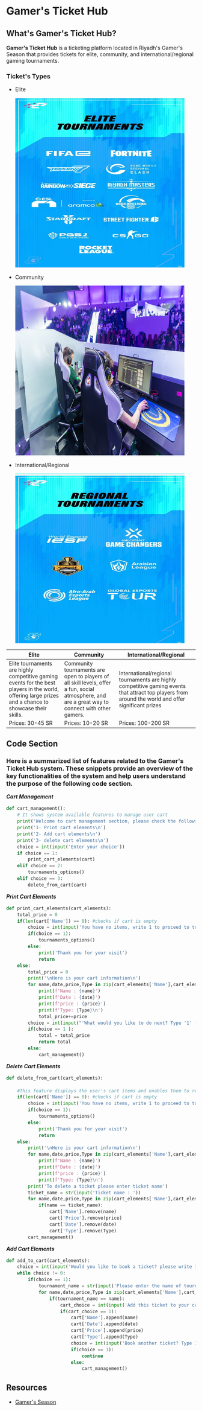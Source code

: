 # Gamer's Ticket Hub
## What's Gamer's Ticket Hub?
**Gamer's Ticket Hub** is a ticketing platform located in Riyadh's Gamer's Season that provides tickets for elite, community, and international/regional gaming tournaments.

### Ticket's Types
- Elite

  <img src="Elite_Tournaments.jpeg" width=450 height=450>
- Community

  <img src="Community.jpg" width=450 height=450>
- International/Regional

  <img src="Regional_Tournaments.jpeg" width=450 height=450>



| Elite | Community | International/Regional |
| ----------- | ----------- | ----------- |
| Elite tournaments are highly competitive gaming events for the best players in the world, offering large prizes and a chance to showcase their skills.| Community tournaments are open to players of all skill levels, offer a fun, social atmosphere, and are a great way to connect with other gamers. | International/regional tournaments are highly competitive gaming events that attract top players from around the world and offer significant prizes |
| Prices: 30-45 SR | Prices: 10-20 SR | Prices: 100-200 SR |



## Code Section

### Here is a summarized list of features related to the Gamer's Ticket Hub system. These snippets provide an overview of the key functionalities of the system and help users understand the purpose of the following code section.

***Cart Management***
```python
def cart_management():
    # It shows system available features to manage user cart
    print('Welcome to cart management section, please check the following options \n')
    print('1- Print cart elements\n')
    print('2- Add cart elements\n')
    print('3- delete cart elements\n')
    choice = int(input('Enter your choice'))
    if choice == 1:
        print_cart_elements(cart)     
    elif choice == 2:
        tournaments_options()
    elif choice == 3:
        delete_from_cart(cart)

```
***Print Cart Elements***
```python
def print_cart_elements(cart_elements):
    total_price = 0
    if(len(cart['Name']) == 0): #checks if cart is empty 
        choice = int(input('You have no items, write 1 to proceed to tournaments section or 0 to exit code'))
        if(choice == 1):
            tournaments_options()
        else:
            print('Thank you for your visit')
            return
    else:
        total_price = 0
        print('\nHere is your cart information\n')
        for name,date,price,Type in zip(cart_elements['Name'],cart_elements['Date'],cart_elements['Price'],cart_elements['Type']):
            print(f'Name : {name}')
            print(f'Date : {date}')
            print(f'price : {price}')
            print(f'Type: {Type}\n')
            total_price+=price
        choice = int(input("'What would you like to do next? Type '1' for Payment or '2' for Main Menu:'"))
        if(choice == 1 ):
            total = total_price
            return total
        else:
            cart_management()
```
***Delete Cart Elements***
```python
def delete_from_cart(cart_elements):
    
    #This feature displays the user's cart items and enables them to remove a specific ticket by entering its name."
    if(len(cart['Name']) == 0): #checks if cart is empty 
        choice = int(input('You have no items, write 1 to proceed to tournaments section or 0 to exit code'))
        if(choice == 1):
            tournaments_options()
        else:
            print('Thank you for your visit')
            return
    else:
        print('\nHere is your cart information\n')
        for name,date,price,Type in zip(cart_elements['Name'],cart_elements['Date'],cart_elements['Price'],cart_elements['Type']):
            print(f'Name : {name}')
            print(f'Date : {date}')
            print(f'price : {price}')
            print(f'Type: {Type}\n')
        print('To delete a ticket please enter ticket name')
        ticket_name = str(input('Ticket name : '))
        for name,date,price,Type in zip(cart_elements['Name'],cart_elements['Date'],cart_elements['Price'],cart_elements['Type']):
            if(name == ticket_name):
                cart['Name'].remove(name)
                cart['Price'].remove(price)
                cart['Date'].remove(date)
                cart['Type'].remove(Type)
        cart_management()
```
***Add Cart Elements***
```python
def add_to_cart(cart_elements):
    choice = int(input('Would you like to book a ticket? please write 1 to yes and 0 to no'))
    while choice != 0:
        if(choice == 1):
            tournament_name = str(input('Please enter the name of tournament'))
            for name,date,price,Type in zip(cart_elements['Name'],cart_elements['Date'],cart_elements['Price'],cart_elements['Type']):
                if(tournament_name == name):
                    cart_choice = int(input('Add this ticket to your cart? Type 1 for Yes, 0 for No'))
                    if(cart_choice == 1):
                        cart['Name'].append(name)
                        cart['Date'].append(date)
                        cart['Price'].append(price)
                        cart['Type'].append(Type)
                        choice = int(input('Book another ticket? Type 1 for Yes, 0 for No:'))
                        if(choice == 1):
                            continue
                        else:
                            cart_management()
```

## Resources
- [Gamer's Season](https://gamers8.gg/?gclid=CjwKCAjw8ZKmBhArEiwAspcJ7pZ8nLiic469KQtv7tMpmjT0IWMNQ16Ls32qPzL-fWcogWIqmCDRdxoCawEQAvD_BwE)
